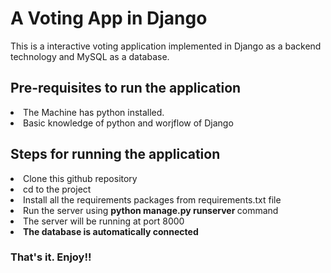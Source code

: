 
<h1> A Voting App in Django </h1>

<p> This is a interactive voting application implemented in Django as a backend technology and MySQL as a database. </p>

<h2> Pre-requisites to run the application </h2>

<p> 
  <li> The Machine has python installed. </li>
  <li> Basic knowledge of python and worjflow of Django </li>
</p>

<h2> Steps for running the application </h2>

<p>
  <li> Clone this github repository </li>
  <li> cd to the project </li>
  <li> Install all the requirements packages from requirements.txt file </li>
  <li> Run the server using <strong> python manage.py runserver </strong> command </li>
  <li> The server will be running at port 8000 </li>
  <li> <strong> The database is automatically connected </strong> </li>
</p>

<h3> That's it. Enjoy!! </h3>

